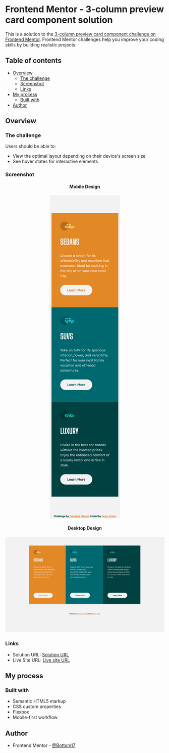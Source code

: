 # Frontend Mentor - 3-column preview card component solution

This is a solution to the [3-column preview card component challenge on Frontend Mentor](https://www.frontendmentor.io/challenges/3column-preview-card-component-pH92eAR2-). Frontend Mentor challenges help you improve your coding skills by building realistic projects.

## Table of contents

- [Overview](#overview)
  - [The challenge](#the-challenge)
  - [Screenshot](#screenshot)
  - [Links](#links)
- [My process](#my-process)
  - [Built with](#built-with)
- [Author](#author)

## Overview

### The challenge

Users should be able to:

- View the optimal layout depending on their device's screen size
- See hover states for interactive elements

### Screenshot

<h4 align="center"><strong>Mobile Design</strong></h4>

<p align="center">
<img src="./public/mobile-design.png" alt="mobile design">

<h4 align="center"><strong>Desktop Design</strong></h4>

<p align="center">
<img src="./public/desktop-design.png" alt="desktop design">

### Links

- Solution URL: [Solution URL](https://www.frontendmentor.io/solutions/3-column-preview-card-challenge-solution-htmlcss-R-WcHtKg7q)
- Live Site URL: [Live site URL](https://3-column-preview-card-component-challenge-black.vercel.app/)

## My process

### Built with

- Semantic HTML5 markup
- CSS custom properties
- Flexbox
- Mobile-first workflow

## Author

- Frontend Mentor - [@Bottom17](https://www.frontendmentor.io/profile/Bottom17)
